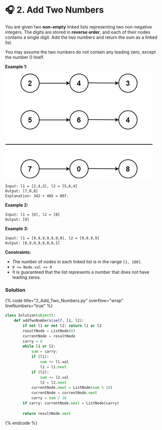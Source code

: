 # 🎧 2. Add Two Numbers



You are given two **non-empty** linked lists representing two non-negative integers. The digits are stored in **reverse order**, and each of their nodes contains a single digit. Add the two numbers and return the sum as a linked list.

You may assume the two numbers do not contain any leading zero, except the number 0 itself.

&#x20;

**Example 1:**

![](../.gitbook/assets/addtwonumber1.jpg)

```
Input: l1 = [2,4,3], l2 = [5,6,4]
Output: [7,0,8]
Explanation: 342 + 465 = 807.
```

**Example 2:**

```
Input: l1 = [0], l2 = [0]
Output: [0]
```

**Example 3:**

```
Input: l1 = [9,9,9,9,9,9,9], l2 = [9,9,9,9]
Output: [8,9,9,9,0,0,0,1]
```

&#x20;

**Constraints:**

* The number of nodes in each linked list is in the range `[1, 100]`.
* `0 <= Node.val <= 9`
* It is guaranteed that the list represents a number that does not have leading zeros.

### Solution

{% code title="2_Add_Two_Numbers.py" overflow="wrap" lineNumbers="true" %}
```python
class Solution(object):
    def addTwoNumbers(self, l1, l2):
        if not l1 or not l2: return l1 or l2
        resultNode = ListNode(0)
        currentNode = resultNode
        carry = 0
        while l1 or l2:
            sum = carry;
            if (l1):
                sum += l1.val
                l1 = l1.next
            if (l2):
                sum += l2.val
                l2 = l2.next
            currentNode.next = ListNode(sum % 10)
            currentNode = currentNode.next
            carry = sum / 10
        if carry: currentNode.next = ListNode(carry)
            
        return resultNode.next
```
{% endcode %}
